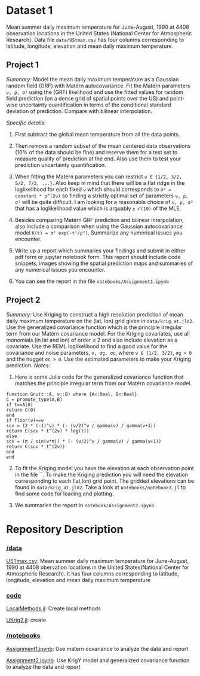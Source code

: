 # Dataset 1

Mean summer daily maximum temperature for June-August, 1990 at 4408 observation locations in the United States (National Center for Atmospheric Research). Data file `data/UStmax.csv` has four columns corresponding to latitude, longitude, elevation and mean daily maximum temperature.

## Project 1


*Summary:* Model the mean daily maximum temperature as a Gaussian random field (GRF) with Matérn autocovariance. Fit the Matérn parameters `ν, ρ, σ²` using the (GRF) likelihood and use the fitted values for random field prediction (on a dense grid of spatial points over the US) and point-wise uncertainty quantification in terms of the conditional standard deviation of prediction. Compare with bilinear interpolation.

*Specific details:*

1) First subtract the global mean temperature from all the data points.

2) Then remove a random subset of the mean centered data observations (10% of the data should be fine) and reserve them for a test set to measure quality of prediction at the end. Also use them to test your prediction uncertainty quantification.

3) When fitting the Matérn parameters you can restrict `ν ∈ {1/2, 3/2, 5/2, 7/2, ...}`. Also keep in mind that there will be a flat ridge in the loglikelihood for each fixed `ν` which should corresponds to `σ² = constant * ρ^(2ν)` so finding a strictly optimal set of parameters `ν, ρ, σ²` will be quite difficult. I am looking for a reasonable choice of `ν, ρ, σ²` that has a loglikelihood value which is arguably `± 𝒪(10)` of the MLE.

4) Besides comparing Matérn GRF prediction and bilinear interpolation, also include a comparison when using the Gaussian autocovariance model `K(t) = σ² exp(-t²/ρ²)`. Summarize any numerical issues you encounter.

5) Write up a report which summaries your findings and submit in either pdf form or jupyter notebook form. This report should include code snippets, images showing the spatial prediction maps and summaries of any numerical issues you encounter.

6) You can see the report in the file `notebooks/Assignment1.ipynb`

## Project 2
*Summary:* Use Kriging to construct a high resolution prediction of mean daily maximum temperature on the (lat, lon) grid given in `data/krig_at.jld2`. Use the generalized covariance function which is the principle irregular term from our Matérn covariance model. For the Kriging covariates, use all monomials (in lat and lon) of order ≤ 2 and also include elevation as a covariate. Use the REML loglikelihood to find a good value for the covariance and noise parameters, `ν, σg, σε`, where `ν ∈ {1/2, 3/2}`, `σg > 0` and the nugget `σε > 0`. Use the estimated parameters to make your Kriging prediction.
*Notes:*
1) Here is some Julia code for the generalized covariance function that matches the principle irregular term from our Matérn covariance model.
```
function Gnu(t::A, ν::B) where {A<:Real, B<:Real}
C = promote_type(A,B)
if t==A(0)
return C(0)
end
if floor(ν)==ν
scν = (2 * (-1)^ν) * (- (ν/2)^ν / gamma(ν) / gamma(ν+1))
return C(scν * t^(2ν) * log(t))
else
scv = (π / sin(ν*π)) * (- (ν/2)^ν / gamma(ν) / gamma(ν+1))
return C(scν * t^(2ν))
end
end
```
2) To fit the Kriging model you have the elevation at each observation point in the file ``. To make the Kriging prediction you will need the elevation corresponding to each (lat,lon) grid point. The gridded elevations can be found in `data/krig_at.jld2`. Take a look at `notebooks/notebook3.jl` to find some code for loading and plotting.

3) We summaries the report in `notebook/Assignment2.ipynb`


# Repository Description 
### [/data](data)
[USTmax.csv](data/UStmax.csv): Mean summer daily maximum temperature for June-August, 1990 at 4408 obervation locations in the United States(National Center for Atmospheric Research). it has four columns corresponding to latitude, longitude, elevation and mean daily maximum temperature

### [code](code)
[LocalMethods.jl](code/LocalMethods.jl): Create local methods 

[UKrig2.jl](code/UKrig2.jl): create 

### [/notebooks](notebooks)
[Assignment1.ipynb](notebooks/Assignment1.ipynb):  Use matern covariance to analyze the data and report 

[Assignment2.ipynb](notebooks/Assignment2.ipynb):  Use KrigY model and generalized covariance function to analyze the data and report 
